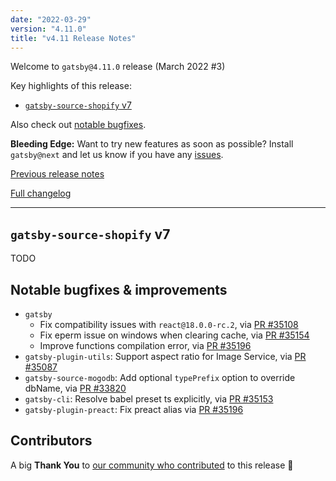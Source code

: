 ```yaml
---
date: "2022-03-29"
version: "4.11.0"
title: "v4.11 Release Notes"
---
```


Welcome to `gatsby@4.11.0` release (March 2022 #3)

Key highlights of this release:

- [`gatsby-source-shopify` v7](#gatsby-source-shopify-v7)

Also check out [notable bugfixes](#notable-bugfixes--improvements).

**Bleeding Edge:** Want to try new features as soon as possible? Install `gatsby@next` and let us know
if you have any [issues](https://github.com/gatsbyjs/gatsby/issues).

[Previous release notes](/docs/reference/release-notes/v4.10)

[Full changelog][full-changelog]

---

## `gatsby-source-shopify` v7

TODO

## Notable bugfixes & improvements

- `gatsby`
  - Fix compatibility issues with `react@18.0.0-rc.2`, via [PR #35108](https://github.com/gatsbyjs/gatsby/pull/35108)
  - Fix eperm issue on windows when clearing cache, via [PR #35154](https://github.com/gatsbyjs/gatsby/pull/35154)
  - Improve functions compilation error, via [PR #35196](https://github.com/gatsbyjs/gatsby/pull/35196)
- `gatsby-plugin-utils`: Support aspect ratio for Image Service, via [PR #35087](https://github.com/gatsbyjs/gatsby/pull/35087)
- `gatsby-source-mogodb`: Add optional `typePrefix` option to override dbName, via [PR #33820](https://github.com/gatsbyjs/gatsby/pull/33820)
- `gatsby-cli`: Resolve babel preset ts explicitly, via [PR #35153](https://github.com/gatsbyjs/gatsby/pull/35153)
- `gatsby-plugin-preact`: Fix preact alias via [PR #35196](https://github.com/gatsbyjs/gatsby/pull/35156)

## Contributors

A big **Thank You** to [our community who contributed][full-changelog] to this release 💜

[full-changelog]: https://github.com/gatsbyjs/gatsby/compare/gatsby@4.11.0-next.0...gatsby@4.11.0
